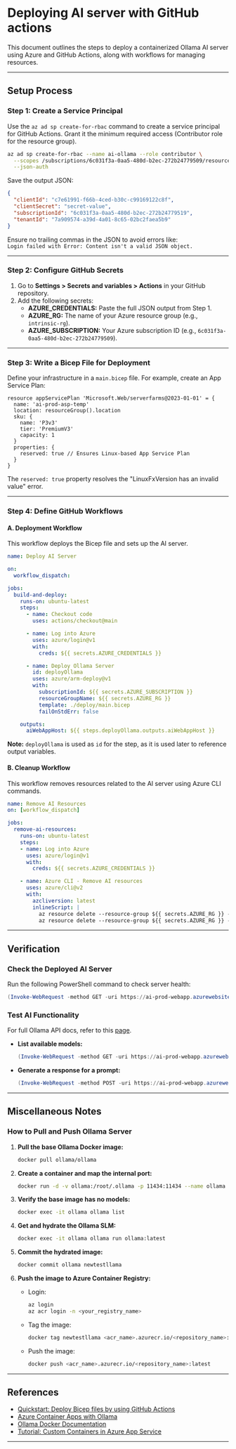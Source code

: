 # **Deploying AI server with GitHub actions**

This document outlines the steps to deploy a containerized Ollama AI server using Azure and GitHub Actions, along with workflows for managing resources.

---

## **Setup Process**

### **Step 1: Create a Service Principal**
Use the `az ad sp create-for-rbac` command to create a service principal for GitHub Actions. Grant it the minimum required access (Contributor role for the resource group).

```bash
az ad sp create-for-rbac --name ai-ollama --role contributor \
  --scopes /subscriptions/6c031f3a-0aa5-480d-b2ec-272b24779509/resourceGroups/intrinsic-rg \
  --json-auth
```

Save the output JSON:
```json
{
  "clientId": "c7e61991-f66b-4ced-b30c-c99169122c8f",
  "clientSecret": "secret-value",
  "subscriptionId": "6c031f3a-0aa5-480d-b2ec-272b24779519",
  "tenantId": "7a909574-a39d-4a01-8c65-02bc2faea5b9"
}
```
Ensure no trailing commas in the JSON to avoid errors like:  
`Login failed with Error: Content isn't a valid JSON object.`

---

### **Step 2: Configure GitHub Secrets**
1. Go to **Settings > Secrets and variables > Actions** in your GitHub repository.
2. Add the following secrets:
   - **AZURE_CREDENTIALS:** Paste the full JSON output from Step 1.
   - **AZURE_RG:** The name of your Azure resource group (e.g., `intrinsic-rg`).
   - **AZURE_SUBSCRIPTION:** Your Azure subscription ID (e.g., `6c031f3a-0aa5-480d-b2ec-272b24779509`).

---

### **Step 3: Write a Bicep File for Deployment**
Define your infrastructure in a `main.bicep` file. For example, create an App Service Plan:

```bicep
resource appServicePlan 'Microsoft.Web/serverfarms@2023-01-01' = {
  name: 'ai-prod-asp-temp'
  location: resourceGroup().location
  sku: {
    name: 'P3v3'
    tier: 'PremiumV3'
    capacity: 1
  }
  properties: {
    reserved: true // Ensures Linux-based App Service Plan
  }
}
```
The `reserved: true` property resolves the "LinuxFxVersion has an invalid value" error.

---

### **Step 4: Define GitHub Workflows**

#### **A. Deployment Workflow**
This workflow deploys the Bicep file and sets up the AI server.

```yaml
name: Deploy AI Server

on:
  workflow_dispatch:

jobs:
  build-and-deploy:
    runs-on: ubuntu-latest
    steps:
      - name: Checkout code
        uses: actions/checkout@main

      - name: Log into Azure
        uses: azure/login@v1
        with:
          creds: ${{ secrets.AZURE_CREDENTIALS }}

      - name: Deploy Ollama Server
        id: deployOllama
        uses: azure/arm-deploy@v1
        with:
          subscriptionId: ${{ secrets.AZURE_SUBSCRIPTION }}
          resourceGroupName: ${{ secrets.AZURE_RG }}
          template: ./deploy/main.bicep
          failOnStdErr: false

    outputs:
      aiWebAppHost: ${{ steps.deployOllama.outputs.aiWebAppHost }}
```
**Note:** `deployOllama` is used as `id` for the step, as it is used later to reference output variables.

#### **B. Cleanup Workflow**
This workflow removes resources related to the AI server using Azure CLI commands.

```yaml
name: Remove AI Resources
on: [workflow_dispatch]

jobs:
  remove-ai-resources:
    runs-on: ubuntu-latest
    steps:
    - name: Log into Azure
      uses: azure/login@v1
      with:
        creds: ${{ secrets.AZURE_CREDENTIALS }}

    - name: Azure CLI - Remove AI resources
      uses: azure/cli@v2
      with:
        azcliversion: latest
        inlineScript: |
          az resource delete --resource-group ${{ secrets.AZURE_RG }} --name ai-prod-webapp --resource-type 'Microsoft.Web/sites'
          az resource delete --resource-group ${{ secrets.AZURE_RG }} --name ai-prod-asp --resource-type 'Microsoft.Web/serverfarms'
```

---

## **Verification**

### **Check the Deployed AI Server**
Run the following PowerShell command to check server health:
```powershell
(Invoke-WebRequest -method GET -uri https://ai-prod-webapp.azurewebsites.net/api/tags).Content | ConvertFrom-Json
```

### **Test AI Functionality**

For full Ollama API docs, refer to this [page](https://github.com/ollama/ollama/blob/main/docs/api.md).

- **List available models:**
  ```powershell
  (Invoke-WebRequest -method GET -uri https://ai-prod-webapp.azurewebsites.net/api/models).Content | ConvertFrom-Json
  ```
- **Generate a response for a prompt:**
  ```powershell
  (Invoke-WebRequest -method POST -uri https://ai-prod-webapp.azurewebsites.net/api/generate -Body '{"model":"llama3.2", "prompt":"Why is the sky blue?"}').Content | ConvertFrom-Json
  ```

---

## **Miscellaneous Notes**

### **How to Pull and Push Ollama Server**
1. **Pull the base Ollama Docker image:**
   ```bash
   docker pull ollama/ollama
   ```

2. **Create a container and map the internal port:**
   ```bash
   docker run -d -v ollama:/root/.ollama -p 11434:11434 --name ollama ollama/ollama
   ```

3. **Verify the base image has no models:**
   ```bash
   docker exec -it ollama ollama list
   ```

4. **Get and hydrate the Ollama SLM:**
   ```bash
   docker exec -it ollama ollama run ollama:latest
   ```

5. **Commit the hydrated image:**
   ```bash
   docker commit ollama newtestllama
   ```

6. **Push the image to Azure Container Registry:**
   - Login:
     ```bash
     az login
     az acr login -n <your_registry_name>
     ```
   - Tag the image:
     ```bash
     docker tag newtestllama <acr_name>.azurecr.io/<repository_name>:latest
     ```
   - Push the image:
     ```bash
     docker push <acr_name>.azurecr.io/<repository_name>:latest
     ```

---

## **References**
- [Quickstart: Deploy Bicep files by using GitHub Actions](https://learn.microsoft.com/en-us/azure/azure-resource-manager/bicep/deploy-github-actions?tabs=CLI%2Cuserlevel#code-try-2)
- [Azure Container Apps with Ollama](https://www.imaginarium.dev/azure-container-apps-with-ollama/)
- [Ollama Docker Documentation](https://github.com/ollama/ollama/blob/main/docs/docker.md)
- [Tutorial: Custom Containers in Azure App Service](https://learn.microsoft.com/en-us/azure/app-service/tutorial-custom-container?tabs=azure-cli&pivots=container-linux)

---
